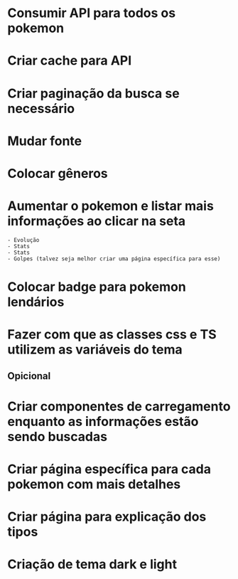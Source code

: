 # Consumir API para todos os pokemon
# Criar cache para API
# Criar paginação da busca se necessário
# Mudar fonte
# Colocar gêneros
# Aumentar o pokemon e listar mais informações ao clicar na seta
    - Evolução
    - Stats
    - Stats
    - Golpes (talvez seja melhor criar uma página específica para esse)
# Colocar badge para pokemon lendários
# Fazer com que as classes css e TS utilizem as variáveis do tema


## Opicional
# Criar componentes de carregamento enquanto as informações estão sendo buscadas
# Criar página específica para cada pokemon com mais detalhes
# Criar página para explicação dos tipos
# Criação de tema dark e light
